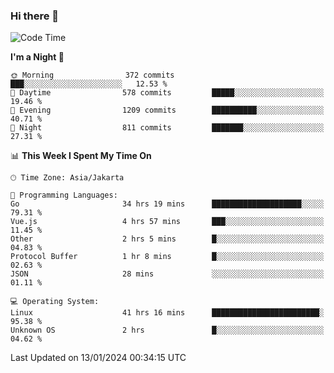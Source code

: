 ### Hi there 👋

<!--
**rmsubekti/rmsubekti** is a ✨ _special_ ✨ repository because its `README.md` (this file) appears on your GitHub profile.

Here are some ideas to get you started:

- 🔭 I’m currently working on ...
- 🌱 I’m currently learning ...
- 👯 I’m looking to collaborate on ...
- 🤔 I’m looking for help with ...
- 💬 Ask me about ...
- 📫 How to reach me: ...
- 😄 Pronouns: ...
- ⚡ Fun fact: ...
-->

<!--START_SECTION:waka-->
![Code Time](http://img.shields.io/badge/Code%20Time-2%2C388%20hrs%2011%20mins-blue)

**I'm a Night 🦉** 

```text
🌞 Morning                372 commits         ███░░░░░░░░░░░░░░░░░░░░░░   12.53 % 
🌆 Daytime                578 commits         █████░░░░░░░░░░░░░░░░░░░░   19.46 % 
🌃 Evening                1209 commits        ██████████░░░░░░░░░░░░░░░   40.71 % 
🌙 Night                  811 commits         ███████░░░░░░░░░░░░░░░░░░   27.31 % 
```


📊 **This Week I Spent My Time On** 

```text
🕑︎ Time Zone: Asia/Jakarta

💬 Programming Languages: 
Go                       34 hrs 19 mins      ████████████████████░░░░░   79.31 % 
Vue.js                   4 hrs 57 mins       ███░░░░░░░░░░░░░░░░░░░░░░   11.45 % 
Other                    2 hrs 5 mins        █░░░░░░░░░░░░░░░░░░░░░░░░   04.83 % 
Protocol Buffer          1 hr 8 mins         █░░░░░░░░░░░░░░░░░░░░░░░░   02.63 % 
JSON                     28 mins             ░░░░░░░░░░░░░░░░░░░░░░░░░   01.11 % 

💻 Operating System: 
Linux                    41 hrs 16 mins      ████████████████████████░   95.38 % 
Unknown OS               2 hrs               █░░░░░░░░░░░░░░░░░░░░░░░░   04.62 % 
```


 Last Updated on 13/01/2024 00:34:15 UTC
<!--END_SECTION:waka-->
